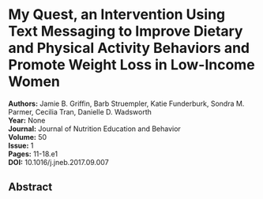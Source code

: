 # My Quest, an Intervention Using Text Messaging to Improve Dietary and Physical Activity Behaviors and Promote Weight Loss in Low-Income Women

**Authors:** Jamie B. Griffin, Barb Struempler, Katie Funderburk, Sondra M. Parmer, Cecilia Tran, Danielle D. Wadsworth  
**Year:** None  
**Journal:** Journal of Nutrition Education and Behavior  
**Volume:** 50  
**Issue:** 1  
**Pages:** 11-18.e1  
**DOI:** 10.1016/j.jneb.2017.09.007  

## Abstract


